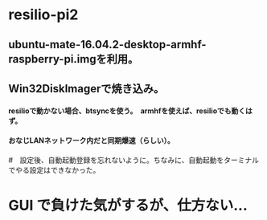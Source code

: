 # resilio-pi2
## ubuntu-mate-16.04.2-desktop-armhf-raspberry-pi.imgを利用。
## Win32DiskImagerで焼き込み。
#### resilioで動かない場合、btsyncを使う。　armhfを使えば、resilioでも動くはず。

#### おなじLANネットワーク内だと同期爆速（らしい）。

#　設定後、自動起動登録を忘れないように。ちなみに、自動起動をターミナルでやる設定はできなかった。
#  GUI で負けた気がするが、仕方ない...
